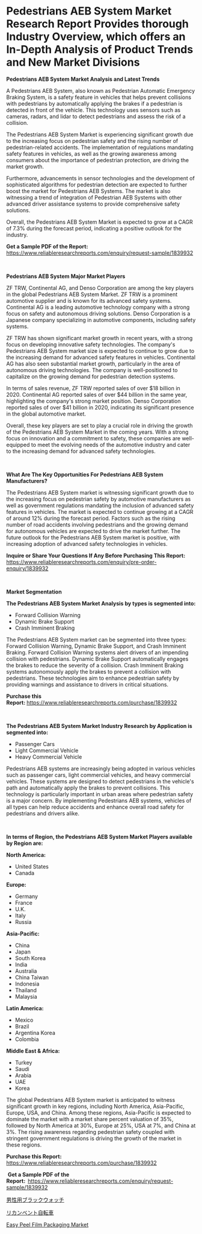 <p><h1>Pedestrians AEB System Market Research Report Provides thorough Industry Overview, which offers an In-Depth Analysis of Product Trends and New Market Divisions</h1></p><p><strong>Pedestrians AEB System Market Analysis and Latest Trends</strong></p>
<p><p>A Pedestrians AEB System, also known as Pedestrian Automatic Emergency Braking System, is a safety feature in vehicles that helps prevent collisions with pedestrians by automatically applying the brakes if a pedestrian is detected in front of the vehicle. This technology uses sensors such as cameras, radars, and lidar to detect pedestrians and assess the risk of a collision.</p><p>The Pedestrians AEB System Market is experiencing significant growth due to the increasing focus on pedestrian safety and the rising number of pedestrian-related accidents. The implementation of regulations mandating safety features in vehicles, as well as the growing awareness among consumers about the importance of pedestrian protection, are driving the market growth.</p><p>Furthermore, advancements in sensor technologies and the development of sophisticated algorithms for pedestrian detection are expected to further boost the market for Pedestrians AEB Systems. The market is also witnessing a trend of integration of Pedestrian AEB Systems with other advanced driver assistance systems to provide comprehensive safety solutions.</p><p>Overall, the Pedestrians AEB System Market is expected to grow at a CAGR of 7.3% during the forecast period, indicating a positive outlook for the industry.</p></p>
<p><strong>Get a Sample PDF of the Report:&nbsp;</strong> <a href="https://www.reliableresearchreports.com/enquiry/request-sample/1839932">https://www.reliableresearchreports.com/enquiry/request-sample/1839932</a></p>
<p>&nbsp;</p>
<p><strong>Pedestrians AEB System Major Market Players</strong></p>
<p><p>ZF TRW, Continental AG, and Denso Corporation are among the key players in the global Pedestrians AEB System Market. ZF TRW is a prominent automotive supplier and is known for its advanced safety systems. Continental AG is a leading automotive technology company with a strong focus on safety and autonomous driving solutions. Denso Corporation is a Japanese company specializing in automotive components, including safety systems.</p><p>ZF TRW has shown significant market growth in recent years, with a strong focus on developing innovative safety technologies. The company's Pedestrians AEB System market size is expected to continue to grow due to the increasing demand for advanced safety features in vehicles. Continental AG has also seen substantial market growth, particularly in the area of autonomous driving technologies. The company is well-positioned to capitalize on the growing demand for pedestrian detection systems.</p><p>In terms of sales revenue, ZF TRW reported sales of over $18 billion in 2020. Continental AG reported sales of over $44 billion in the same year, highlighting the company's strong market position. Denso Corporation reported sales of over $41 billion in 2020, indicating its significant presence in the global automotive market.</p><p>Overall, these key players are set to play a crucial role in driving the growth of the Pedestrians AEB System Market in the coming years. With a strong focus on innovation and a commitment to safety, these companies are well-equipped to meet the evolving needs of the automotive industry and cater to the increasing demand for advanced safety technologies.</p></p>
<p>&nbsp;</p>
<p><strong>What Are The Key Opportunities For Pedestrians AEB System Manufacturers?</strong></p>
<p><p>The Pedestrians AEB System market is witnessing significant growth due to the increasing focus on pedestrian safety by automotive manufacturers as well as government regulations mandating the inclusion of advanced safety features in vehicles. The market is expected to continue growing at a CAGR of around 12% during the forecast period. Factors such as the rising number of road accidents involving pedestrians and the growing demand for autonomous vehicles are expected to drive the market further. The future outlook for the Pedestrians AEB System market is positive, with increasing adoption of advanced safety technologies in vehicles.</p></p>
<p><strong>Inquire or Share Your Questions If Any Before Purchasing This Report:</strong> <a href="https://www.reliableresearchreports.com/enquiry/pre-order-enquiry/1839932">https://www.reliableresearchreports.com/enquiry/pre-order-enquiry/1839932</a></p>
<p>&nbsp;</p>
<p><strong>Market Segmentation</strong></p>
<p><strong>The Pedestrians AEB System Market Analysis by types is segmented into:</strong></p>
<p><ul><li>Forward Collision Warning</li><li>Dynamic Brake Support</li><li>Crash Imminent Braking</li></ul></p>
<p><p>The Pedestrians AEB System market can be segmented into three types: Forward Collision Warning, Dynamic Brake Support, and Crash Imminent Braking. Forward Collision Warning systems alert drivers of an impending collision with pedestrians. Dynamic Brake Support automatically engages the brakes to reduce the severity of a collision. Crash Imminent Braking systems autonomously apply the brakes to prevent a collision with pedestrians. These technologies aim to enhance pedestrian safety by providing warnings and assistance to drivers in critical situations.</p></p>
<p><strong>Purchase this Report:&nbsp;</strong><a href="https://www.reliableresearchreports.com/purchase/1839932">https://www.reliableresearchreports.com/purchase/1839932</a></p>
<p>&nbsp;</p>
<p><strong>The Pedestrians AEB System Market Industry Research by Application is segmented into:</strong></p>
<p><ul><li>Passenger Cars</li><li>Light Commercial Vehicle</li><li>Heavy Commercial Vehicle</li></ul></p>
<p><p>Pedestrians AEB systems are increasingly being adopted in various vehicles such as passenger cars, light commercial vehicles, and heavy commercial vehicles. These systems are designed to detect pedestrians in the vehicle's path and automatically apply the brakes to prevent collisions. This technology is particularly important in urban areas where pedestrian safety is a major concern. By implementing Pedestrians AEB systems, vehicles of all types can help reduce accidents and enhance overall road safety for pedestrians and drivers alike.</p></p>
<p>&nbsp;</p>
<p><strong>In terms of Region, the Pedestrians AEB System Market Players available by Region are:</strong></p>
<p>
    <p> <strong> North America: </strong>
        <ul>
            <li>United States</li>
            <li>Canada</li>
        </ul>
        </p> 
    <p> <strong> Europe: </strong>
        <ul>
            <li>Germany</li>
            <li>France</li>
            <li>U.K.</li>
            <li>Italy</li>
            <li>Russia</li>
        </ul>
        </p> 
    <p> <strong> Asia-Pacific: </strong>
        <ul>
            <li>China</li>
            <li>Japan</li>
            <li>South Korea</li>
            <li>India</li>
            <li>Australia</li>
            <li>China Taiwan</li>
            <li>Indonesia</li>
            <li>Thailand</li>
            <li>Malaysia</li>
        </ul>
        </p> 
    <p> <strong> Latin America: </strong>
        <ul>
            <li>Mexico</li>
            <li>Brazil</li>
            <li>Argentina Korea</li>
            <li>Colombia</li>
        </ul>
        </p> 
    <p> <strong> Middle East & Africa: </strong>
        <ul>
            <li>Turkey</li>
            <li>Saudi</li>
            <li>Arabia</li>
            <li>UAE</li>
            <li>Korea</li>
        </ul>
    </p>
    </p>
<p><p>The global Pedestrians AEB System market is anticipated to witness significant growth in key regions, including North America, Asia-Pacific, Europe, USA, and China. Among these regions, Asia-Pacific is expected to dominate the market with a market share percent valuation of 35%, followed by North America at 30%, Europe at 25%, USA at 7%, and China at 3%. The rising awareness regarding pedestrian safety coupled with stringent government regulations is driving the growth of the market in these regions.</p></p>
<p><strong>Purchase this Report: </strong><a href="https://www.reliableresearchreports.com/purchase/1839932">https://www.reliableresearchreports.com/purchase/1839932</a></p>
<p>&nbsp;<strong>Get a Sample PDF of the Report:&nbsp;&nbsp;</strong><a href="https://www.reliableresearchreports.com/enquiry/request-sample/1839932">https://www.reliableresearchreports.com/enquiry/request-sample/1839932</a></p>
<p><strong></strong></p>
<p><p><a href="https://medium.com/@chandlermcclure1949/%E7%94%B7%E6%80%A7%E5%90%91%E3%81%91%E3%81%AE%E3%83%96%E3%83%A9%E3%83%83%E3%82%AF%E3%82%A6%E3%82%A9%E3%83%83%E3%83%81%E5%B8%82%E5%A0%B4%E5%88%86%E6%9E%90-%E3%81%9D%E3%81%AEcagr-%E5%B8%82%E5%A0%B4%E3%82%BB%E3%82%B0%E3%83%A1%E3%83%B3%E3%83%86%E3%83%BC%E3%82%B7%E3%83%A7%E3%83%B3%E3%81%8A%E3%82%88%E3%81%B3%E3%82%B0%E3%83%AD%E3%83%BC%E3%83%90%E3%83%AB%E7%94%A3%E6%A5%AD%E6%A6%82%E8%A6%81-9bf947f3e6c5">男性用ブラックウォッチ</a></p><p><a href="https://medium.com/@ebonyhane1955/%E3%83%AA%E3%82%AB%E3%83%B3%E3%83%99%E3%83%B3%E3%83%88%E8%87%AA%E8%BB%A2%E8%BB%8A%E5%B8%82%E5%A0%B4%E3%81%AE%E5%88%86%E6%9E%90-%E3%81%9D%E3%81%AEcagr-%E5%B8%82%E5%A0%B4%E3%82%BB%E3%82%B0%E3%83%A1%E3%83%B3%E3%83%86%E3%83%BC%E3%82%B7%E3%83%A7%E3%83%B3-%E3%81%8A%E3%82%88%E3%81%B3%E4%B8%96%E7%95%8C%E3%81%AE%E7%94%A3%E6%A5%AD%E6%A6%82%E8%A6%81-f28f415f4a47">リカンベント自転車</a></p><p><a href="https://view.publitas.com/reportprime-1/easy-peel-film-packaging-market-research-report-provides-critical-insights-that-can-help-shape-business-development-and-investment-strategies/">Easy Peel Film Packaging Market</a></p></p>